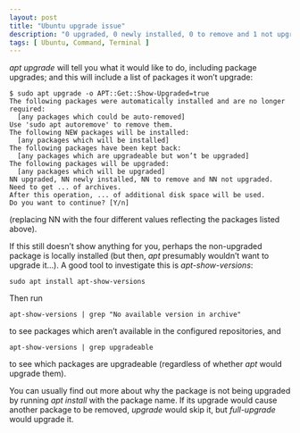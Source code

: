 ```yaml
---
layout: post
title: "Ubuntu upgrade issue"
description: "0 upgraded, 0 newly installed, 0 to remove and 1 not upgraded"
tags: [ Ubuntu, Command, Terminal ]
---
```


*apt upgrade* will tell you what it would like to do, including package upgrades; and this will include a list of packages it won’t upgrade:

```
$ sudo apt upgrade -o APT::Get::Show-Upgraded=true
The following packages were automatically installed and are no longer required:
  [any packages which could be auto-removed]
Use 'sudo apt autoremove' to remove them.
The following NEW packages will be installed:
  [any packages which will be installed]
The following packages have been kept back:
  [any packages which are upgradeable but won’t be upgraded]
The following packages will be upgraded:
  [any packages which will be upgraded]
NN upgraded, NN newly installed, NN to remove and NN not upgraded.
Need to get ... of archives.
After this operation, ... of additional disk space will be used.
Do you want to continue? [Y/n]
```

(replacing NN with the four different values reflecting the packages listed above).

If this still doesn’t show anything for you, perhaps the non-upgraded package is locally installed (but then, *apt* presumably wouldn’t want to upgrade it...). A good tool to investigate this is *apt-show-versions*:

```
sudo apt install apt-show-versions
```

Then run

```
apt-show-versions | grep "No available version in archive"
```

to see packages which aren’t available in the configured repositories, and

```
apt-show-versions | grep upgradeable
```

to see which packages are upgradeable (regardless of whether *apt* would upgrade them).

You can usually find out more about why the package is not being upgraded by running *apt install* with the package name. If its upgrade would cause another package to be removed, *upgrade* would skip it, but *full-upgrade* would upgrade it.
